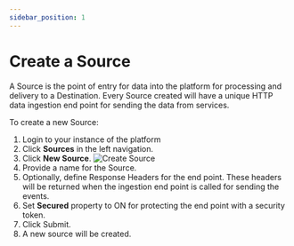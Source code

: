 ```yaml
---
sidebar_position: 1
---
```


# Create a Source

A Source is the point of entry for data into the platform for processing and delivery to a Destination. Every Source created will have a unique HTTP data ingestion end point for sending the data from services.

To create a new Source:

1. Login to your instance of the platform
2. Click **Sources** in the left navigation.
3. Click **New Source**.
![Create Source](/img/create-source.png)
4. Provide a name for the Source.
5. Optionally, define Response Headers for the end point. These headers will be returned when the ingestion end point is called for sending the events.
6. Set **Secured** property to ON for protecting the end point with a security token.
7. Click Submit.
8. A new source will be created.